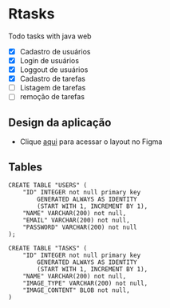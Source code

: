 # Rtasks
Todo tasks with java web

- [x] Cadastro de usuários
- [x] Login de usuários
- [x] Loggout de usuários
- [x] Cadastro de tarefas
- [ ] Listagem de tarefas
- [ ] remoção de tarefas

## Design da aplicação
- Clique [aqui](https://www.figma.com/file/dgpER6x7FBWYfpBISgb5SV/ToDo-List?node-id=0%3A1) para acessar o layout no Figma

## Tables
```
CREATE TABLE "USERS" (
    "ID" INTEGER not null primary key
        GENERATED ALWAYS AS IDENTITY
        (START WITH 1, INCREMENT BY 1),
    "NAME" VARCHAR(200) not null,
    "EMAIL" VARCHAR(200) not null,
    "PASSWORD" VARCHAR(200) not null
);

CREATE TABLE "TASKS" (
    "ID" INTEGER not null primary key
        GENERATED ALWAYS AS IDENTITY
        (START WITH 1, INCREMENT BY 1),
    "NAME" VARCHAR(200) not null,
    "IMAGE_TYPE" VARCHAR(200) not null,
    "IMAGE_CONTENT" BLOB not null,
)
```
